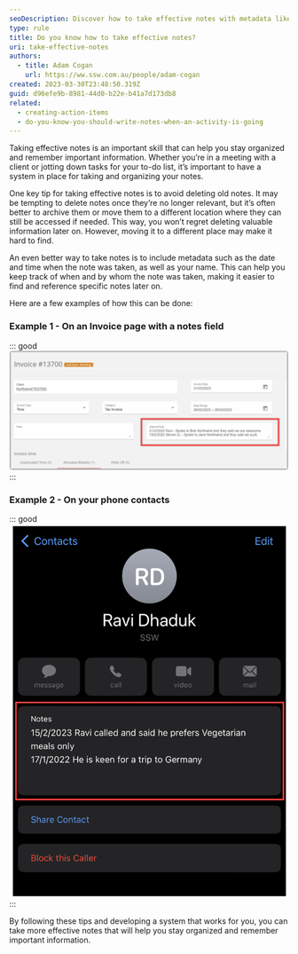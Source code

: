 ```yaml
---
seoDescription: Discover how to take effective notes with metadata like date and name for better organization and easy retrieval.
type: rule
title: Do you know how to take effective notes?
uri: take-effective-notes
authors:
  - title: Adam Cogan
    url: https://ww.ssw.com.au/people/adam-cogan
created: 2023-03-30T23:48:50.319Z
guid: d96efe9b-8981-44d0-b22e-b41a7d173db8
related:
  - creating-action-items
  - do-you-know-you-should-write-notes-when-an-activity-is-going
---
```


Taking effective notes is an important skill that can help you stay organized and remember important information. Whether you’re in a meeting with a client or jotting down tasks for your to-do list, it’s important to have a system in place for taking and organizing your notes.

One key tip for taking effective notes is to avoid deleting old notes. It may be tempting to delete notes once they’re no longer relevant, but it’s often better to archive them or move them to a different location where they can still be accessed if needed. This way, you won’t regret deleting valuable information later on. However, moving it to a different place may make it hard to find.

An even better way to take notes is to include metadata such as the date and time when the note was taken, as well as your name. This can help you keep track of when and by whom the note was taken, making it easier to find and reference specific notes later on.

Here are a few examples of how this can be done:

### Example 1 - On an Invoice page with a notes field

::: good
![Figure: Good Example - The invoice notes have date and name followed by details](invoice-notes.png)
:::

### Example 2 - On your phone contacts

::: good
![Figure: Good Example - The phone contact notes have date and name followed by details](contact-notes.png)
:::

By following these tips and developing a system that works for you, you can take more effective notes that will help you stay organized and remember important information.
